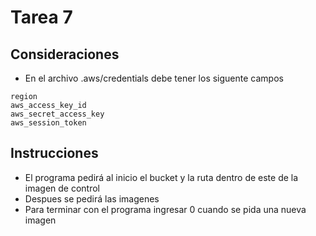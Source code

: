 # Tarea 7
## Consideraciones
* En el archivo .aws/credentials debe tener los siguente campos
```
region
aws_access_key_id
aws_secret_access_key
aws_session_token
```
## Instrucciones

* El programa pedirá al inicio el bucket y la ruta dentro de este de la imagen de control
* Despues se pedirá las imagenes 
* Para terminar con el programa ingresar 0 cuando se pida una nueva imagen




